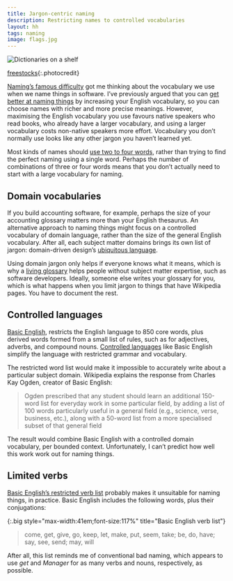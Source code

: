 ```yaml
---
title: Jargon-centric naming 
description: Restricting names to controlled vocabularies
layout: hh
tags: naming
image: flags.jpg
---
```


![Dictionaries on a shelf](flags.jpg)

[freestocks](https://unsplash.com/photos/jUSu0686zDM){:.photocredit}

[Naming’s famous difficulty](why-naming-things-is-hard) got me thinking about the vocabulary we use when we name things in software.
I’ve previously argued that you can [get better at naming things](how-to-get-better-at-naming)
by increasing your English vocabulary, so you can choose names with richer and more precise meanings.
However, maximising the English vocabulary you use favours native speakers who read books, who already have a larger vocabulary, and using a larger vocabulary costs non-native speakers more effort.
Vocabulary you don’t normally use looks like any other jargon you haven’t learned yet.

Most kinds of names should 
[use two to four words](/presentations/naming-guidelines#limit-name-word-count),
rather than trying to find the perfect naming using a single word.
Perhaps the number of combinations of three or four words means that you don’t actually need to start with a large vocabulary for naming.

## Domain vocabularies

If you build accounting software, for example, perhaps the size of your accounting glossary matters more than your English thesaurus.
An alternative approach to naming things might focus on a controlled vocabulary of domain language, rather than the size of the general English vocabulary.
After all, each subject matter domains brings its own list of jargon: domain-driven design’s
[ubiquitous language](https://martinfowler.com/bliki/UbiquitousLanguage.html).

Using domain jargon only helps if everyone knows what it means, which is why a
[living glossary](living-glossary) helps people without subject matter expertise, such as software developers.
Ideally, someone else writes your glossary for you, 
which is what happens when you limit jargon to things that have Wikipedia pages.
You have to document the rest.

## Controlled languages

[Basic English](https://en.wikipedia.org/wiki/Basic_English), restricts the English language to 850 core words, plus derived words formed from a small list of rules, such as for adjectives, adverbs, and compound nouns.
[Controlled languages](https://en.wikipedia.org/wiki/Controlled_natural_language)
like Basic English simplify the language with restricted grammar and vocabulary.

The restricted word list would make it impossible to accurately write about a particular subject domain.
Wikipedia explains the response from Charles Kay Ogden, creator of Basic English:

> Ogden prescribed that any student should learn an additional 150-word list for everyday work in some particular field,
> by adding a list of 100 words particularly useful in a general field (e.g., science, verse, business, etc.),
> along with a 50-word list from a more specialised subset of that general field

The result would combine Basic English with a controlled domain vocabulary, per bounded context.
Unfortunately, I can’t predict how well this work work out for naming things.

## Limited verbs

[Basic English’s restricted verb list](http://ogden.basic-english.org/verbs.html)
probably makes it unsuitable for naming things, in practice.
Basic English includes the following words, plus their conjugations:

{:.big style="max-width:41em;font-size:117%" title="Basic English verb list"}
> come, get, give, go, keep, let, make, put, seem, take; be, do, have; say, see, send; may, will

After all, this list reminds me of conventional bad naming, which appears to use _get_ and _Manager_ for as many verbs and nouns, respectively, as possible.
